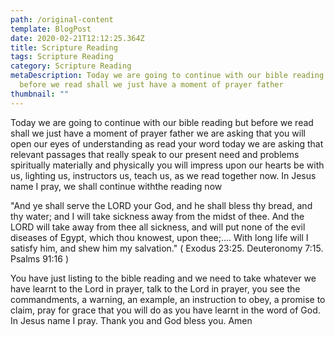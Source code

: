 ```yaml
---
path: /original-content
template: BlogPost
date: 2020-02-21T12:12:25.364Z
title: Scripture Reading
tags: Scripture Reading
category: Scripture Reading
metaDescription: Today we are going to continue with our bible reading but
  before we read shall we just have a moment of prayer father
thumbnail: ""
---
```

Today we are going to continue with our bible reading but before we read shall we just have a moment of prayer father we are asking that you will open our eyes of understanding as read your word today we are asking that relevant passages that really speak to our present need and problems spiritually materially and physically you will impress upon our hearts be with us, lighting us, instructors us, teach us, as we read together now. In Jesus name I pray, we shall continue withthe reading now

"And ye shall serve the LORD your God, and he shall bless thy bread, and thy water; and I will take sickness away from the midst of thee. And the LORD will take away from thee all sickness, and will put none of the evil diseases of Egypt, which thou knowest, upon thee;.... With long life will I satisfy him, and shew him my salvation." ( Exodus 23:25. Deuteronomy 7:15. Psalms 91:16 )

You have just listing to the bible reading and we need to take whatever we have learnt to the Lord in prayer, talk to the Lord in prayer, you see the commandments, a warning, an example, an instruction to obey, a promise to claim, pray for grace that you will do as you have learnt in the word of God. In Jesus name I pray. Thank you and God bless you. Amen